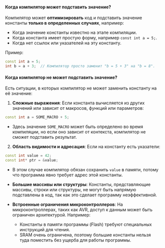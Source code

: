 #### **Когда компилятор может подставить значение?**

Компилятор может **оптимизировать** код и подставить значение константы **только в определенных случаях**, например:

- Когда значение константы известно на этапе компиляции.
- Когда константа имеет простую форму, например `const int a = 5;`.
- Когда нет ссылок или указателей на эту константу.

Пример:

```cpp
const int a = 5;
int b = a + 3;  // Компилятор просто заменит "b = 5 + 3" на "b = 8".
```

#### **Когда компилятор не может подставить значение?**

Есть ситуации, в которых компилятор не может заменить константу на её значение:

1. **Сложные выражения**: Если константа вычисляется из других значений или зависит от макросов, функций или параметров:
```cpp
const int a = SOME_MACRO + 5;
```

- Здесь значение `SOME_MACRO` может быть определено во время компиляции, но если оно зависит от контекста, компилятор не сможет подставить результат.

2. **Область видимости и адресация**: Если на константу есть указатели:

```cpp
const int value = 42;
const int* ptr = &value;
```

- В этом случае компилятор обязан сохранить `value` в памяти, потому что программа явно требует адрес этой константы.

- **Большие массивы или структуры**: Константы, представляющие массивы, строки или структуры, не могут быть напрямую подставлены в код, так как это сделает программу неэффективной.

- **Встроенные ограничения микроконтроллеров**: На микроконтроллерах, таких как AVR, доступ к данным может быть ограничен архитектурой. Например:
    
    - Константы в памяти программы (Flash) требуют специальных инструкций для чтения.
    - SRAM очень ограничена, поэтому большие константы нельзя туда поместить без ущерба для работы программы.